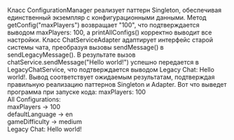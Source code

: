 Класс ConfigurationManager реализует паттерн Singleton, обеспечивая единственный экземпляр с конфигурационными данными. Метод getConfig("maxPlayers") возвращает "100", что подтверждается выводом maxPlayers: 100, а printAllConfigs() корректно выводит все настройки. Класс ChatServiceAdapter адаптирует интерфейс старой системы чата, преобразуя вызовы sendMessage() в sendLegacyMessage(). В результате вызов chatService.sendMessage("Hello world!") успешно передается в LegacyChatService, что подтверждается выводом Legacy Chat: Hello world!. Вывод соответствует ожидаемым результатам, подтверждая правильную реализацию паттернов Singleton и Adapter. 
Вот что выведет программа при запуске кода: 
maxPlayers: 100  
All Configurations:  
maxPlayers -> 100  
defaultLanguage -> en  
gameDifficulty -> medium  
Legacy Chat: Hello world!  
